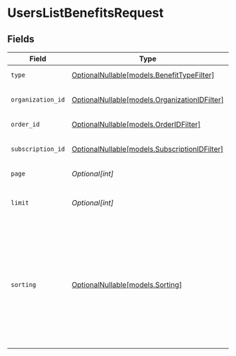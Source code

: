 # UsersListBenefitsRequest


## Fields

| Field                                                                                                                                                                   | Type                                                                                                                                                                    | Required                                                                                                                                                                | Description                                                                                                                                                             |
| ----------------------------------------------------------------------------------------------------------------------------------------------------------------------- | ----------------------------------------------------------------------------------------------------------------------------------------------------------------------- | ----------------------------------------------------------------------------------------------------------------------------------------------------------------------- | ----------------------------------------------------------------------------------------------------------------------------------------------------------------------- |
| `type`                                                                                                                                                                  | [OptionalNullable[models.BenefitTypeFilter]](../models/benefittypefilter.md)                                                                                            | :heavy_minus_sign:                                                                                                                                                      | Filter by benefit type.                                                                                                                                                 |
| `organization_id`                                                                                                                                                       | [OptionalNullable[models.OrganizationIDFilter]](../models/organizationidfilter.md)                                                                                      | :heavy_minus_sign:                                                                                                                                                      | Filter by organization ID.                                                                                                                                              |
| `order_id`                                                                                                                                                              | [OptionalNullable[models.OrderIDFilter]](../models/orderidfilter.md)                                                                                                    | :heavy_minus_sign:                                                                                                                                                      | Filter by order ID.                                                                                                                                                     |
| `subscription_id`                                                                                                                                                       | [OptionalNullable[models.SubscriptionIDFilter]](../models/subscriptionidfilter.md)                                                                                      | :heavy_minus_sign:                                                                                                                                                      | Filter by subscription ID.                                                                                                                                              |
| `page`                                                                                                                                                                  | *Optional[int]*                                                                                                                                                         | :heavy_minus_sign:                                                                                                                                                      | Page number, defaults to 1.                                                                                                                                             |
| `limit`                                                                                                                                                                 | *Optional[int]*                                                                                                                                                         | :heavy_minus_sign:                                                                                                                                                      | Size of a page, defaults to 10. Maximum is 100.                                                                                                                         |
| `sorting`                                                                                                                                                               | [OptionalNullable[models.Sorting]](../models/sorting.md)                                                                                                                | :heavy_minus_sign:                                                                                                                                                      | Sorting criterion. Several criteria can be used simultaneously and will be applied in order. Add a minus sign `-` before the criteria name to sort by descending order. |